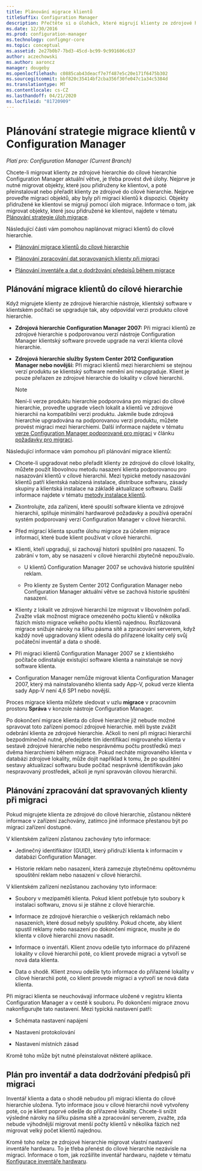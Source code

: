 ```yaml
---
title: Plánování migrace klientů
titleSuffix: Configuration Manager
description: Přečtěte si o úlohách, které migrují klienty ze zdrojové hierarchie do cílové hierarchie Configuration Manager aktuální větve.
ms.date: 12/30/2016
ms.prod: configuration-manager
ms.technology: configmgr-core
ms.topic: conceptual
ms.assetid: 2e27b0b7-7bd3-45cd-bc99-9c991606c637
author: aczechowski
ms.author: aaroncz
manager: dougeby
ms.openlocfilehash: c0885cab43deacf7e7f487e5c20e171f6475b302
ms.sourcegitcommit: bbf820c35414bf2cba356f30fe047c1a34c5384d
ms.translationtype: MT
ms.contentlocale: cs-CZ
ms.lasthandoff: 04/21/2020
ms.locfileid: "81720909"
---
```

# <a name="plan-a-client-migration-strategy-in-configuration-manager"></a>Plánování strategie migrace klientů v Configuration Manager

*Platí pro: Configuration Manager (Current Branch)*

Chcete-li migrovat klienty ze zdrojové hierarchie do cílové hierarchie Configuration Manager aktuální větve, je třeba provést dvě úlohy. Nejprve je nutné migrovat objekty, které jsou přidruženy ke klientovi, a poté přeinstalovat nebo přeřadit klienty ze zdrojové do cílové hierarchie. Nejprve proveďte migraci objektů, aby byly při migraci klientů k dispozici. Objekty přidružené ke klientovi se migrují pomocí úloh migrace. Informace o tom, jak migrovat objekty, které jsou přidružené ke klientovi, najdete v tématu [Plánování strategie úloh migrace](../../core/migration/planning-a-migration-job-strategy.md).  

 Následující části vám pomohou naplánovat migraci klientů do cílové hierarchie.  

-   [Plánování migrace klientů do cílové hierarchie](#Planning_for_Client_Agent_Migration)  

-   [Plánování zpracování dat spravovaných klienty při migraci](#Planning_for_Client_Data_Migration)  

-   [Plánování inventáře a dat o dodržování předpisů během migrace](#Planning_for_Inventory_data_migration)  

##  <a name="plan-to-migrate-clients-to-the-destination-hierarchy"></a><a name="Planning_for_Client_Agent_Migration"></a> Plánování migrace klientů do cílové hierarchie  
 Když migrujete klienty ze zdrojové hierarchie nástroje, klientský software v klientském počítači se upgraduje tak, aby odpovídal verzi produktu cílové hierarchie.  

-   **Zdrojová hierarchie Configuration Manager 2007:** Při migraci klientů ze zdrojové hierarchie s podporovanou verzí nástroje Configuration Manager klientský software provede upgrade na verzi klienta cílové hierarchie.  

-   **Zdrojová hierarchie služby System Center 2012 Configuration Manager nebo novější:** Při migraci klientů mezi hierarchiemi se stejnou verzí produktu se klientský software nemění ani neupgraduje. Klient je pouze přeřazen ze zdrojové hierarchie do lokality v cílové hierarchii.  

    > [!NOTE]  
    >  Není-li verze produktu hierarchie podporována pro migraci do cílové hierarchie, proveďte upgrade všech lokalit a klientů ve zdrojové hierarchii na kompatibilní verzi produktu. Jakmile bude zdrojová hierarchie upgradována na podporovanou verzi produktu, můžete provést migraci mezi hierarchiemi. Další informace najdete v tématu [verze Configuration Manager podporované pro migraci](../../core/migration/prerequisites-for-migration.md#BKMK_SupportedMigrationVersions) v článku [požadavky pro migraci](../../core/migration/prerequisites-for-migration.md).  

Následující informace vám pomohou při plánování migrace klientů:  

-   Chcete-li upgradovat nebo přeřadit klienty ze zdrojové do cílové lokality, můžete použít libovolnou metodu nasazení klienta podporovanou pro nasazování klientů v cílové hierarchii. Mezi typické metody nasazování klientů patří klientská nabízená instalace, distribuce softwaru, zásady skupiny a klientská instalace na základě aktualizace softwaru. Další informace najdete v tématu [metody instalace klientů](../../core/clients/deploy/plan/client-installation-methods.md).  

-   Zkontrolujte, zda zařízení, které spouští software klienta ve zdrojové hierarchii, splňuje minimální hardwarové požadavky a používá operační systém podporovaný verzí Configuration Manager v cílové hierarchii.  

-   Před migrací klienta spusťte úlohu migrace za účelem migrace informací, které bude klient používat v cílové hierarchii.  

-   Klienti, kteří upgradují, si zachovají historii spuštění pro nasazení. To zabrání v tom, aby se nasazení v cílové hierarchii zbytečně nepoužívalo.  

    -   U klientů Configuration Manager 2007 se uchovává historie spuštění reklam.  

    -   Pro klienty ze System Center 2012 Configuration Manager nebo Configuration Manager aktuální větve se zachová historie spuštění nasazení.  

-   Klienty z lokalit ve zdrojové hierarchii lze migrovat v libovolném pořadí. Zvažte však možnost migrace omezeného počtu klientů v několika fázích místo migrace velkého počtu klientů najednou. Rozfázovaná migrace snižuje nároky na šířku pásma sítě a zpracování serverem, když každý nově upgradovaný klient odesílá do přiřazené lokality celý svůj počáteční inventář a data o shodě.  

-   Při migraci klientů Configuration Manager 2007 se z klientského počítače odinstaluje existující software klienta a nainstaluje se nový software klienta.  

-   Configuration Manager nemůže migrovat klienta Configuration Manager 2007, který má nainstalovaného klienta sady App-V, pokud verze klienta sady App-V není 4,6 SP1 nebo novější.  

Proces migrace klienta můžete sledovat v uzlu **migrace** v pracovním prostoru **Správa** v konzole nástroje Configuration Manager.  

Po dokončení migrace klienta do cílové hierarchie již nebude možné spravovat toto zařízení pomocí zdrojové hierarchie. měli byste zvážit odebrání klienta ze zdrojové hierarchie. Ačkoli to není při migraci hierarchií bezpodmínečně nutné, předejdete tím identifikací migrovaného klienta v sestavě zdrojové hierarchie nebo nesprávnému počtu prostředků mezi dvěma hierarchiemi během migrace. Pokud necháte migrovaného klienta v databázi zdrojové lokality, může dojít například k tomu, že po spuštění sestavy aktualizací softwaru bude počítač nesprávně identifikován jako nespravovaný prostředek, ačkoli je nyní spravován cílovou hierarchií.  

##  <a name="plan-to-handle-data-maintained-on-clients-during-migration"></a><a name="Planning_for_Client_Data_Migration"></a>Plánování zpracování dat spravovaných klienty při migraci  
Pokud migrujete klienta ze zdrojové do cílové hierarchie, zůstanou některé informace v zařízení zachovány, zatímco jiné informace přestanou být po migraci zařízení dostupné.  

V klientském zařízení zůstanou zachovány tyto informace:  

-   Jedinečný identifikátor (GUID), který přidruží klienta k informacím v databázi Configuration Manager.  

-   Historie reklam nebo nasazení, která zamezuje zbytečnému opětovnému spouštění reklam nebo nasazení v cílové hierarchii.  

V klientském zařízení nezůstanou zachovány tyto informace:  

-   Soubory v mezipaměti klienta. Pokud klient potřebuje tyto soubory k instalaci softwaru, znovu si je stáhne z cílové hierarchie.  

-   Informace ze zdrojové hierarchie o veškerých reklamách nebo nasazeních, které dosud nebyly spuštěny. Pokud chcete, aby klient spustil reklamy nebo nasazení po dokončení migrace, musíte je do klienta v cílové hierarchii znovu nasadit.  

-   Informace o inventáři. Klient znovu odešle tyto informace do přiřazené lokality v cílové hierarchii poté, co klient provede migraci a vytvoří se nová data klienta.  

-   Data o shodě. Klient znovu odešle tyto informace do přiřazené lokality v cílové hierarchii poté, co klient provede migraci a vytvoří se nová data klienta.  

Při migraci klienta se neuchovávají informace uložené v registru klienta Configuration Manager a v cestě k souboru. Po dokončení migrace znovu nakonfigurujte tato nastavení. Mezi typická nastavení patří:  

-   Schémata nastavení napájení  

-   Nastavení protokolování  

-   Nastavení místních zásad  

Kromě toho může být nutné přeinstalovat některé aplikace.  

##  <a name="plan-for--inventory-and-compliance-data-during-migration"></a><a name="Planning_for_Inventory_data_migration"></a> Plán pro inventář a data dodržování předpisů při migraci  
Inventář klienta a data o shodě nebudou při migraci klienta do cílové hierarchie uložena. Tyto informace jsou v cílové hierarchii nově vytvořeny poté, co je klient poprvé odešle do přiřazené lokality. Chcete-li snížit výsledné nároky na šířku pásma sítě a zpracování serverem, zvažte, zda nebude výhodnější migrovat menší počty klientů v několika fázích než migrovat velký počet klientů najednou.  

 Kromě toho nelze ze zdrojové hierarchie migrovat vlastní nastavení inventáře hardwaru. To je třeba přenést do cílové hierarchie nezávisle na migraci. Informace o tom, jak rozšíříte inventář hardwaru, najdete v tématu [Konfigurace inventáře hardwaru](../../core/clients/manage/inventory/configure-hardware-inventory.md).  
